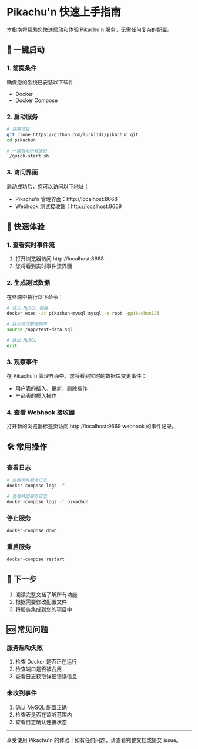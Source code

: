 # Pikachu'n 快速上手指南

本指南将帮助您快速启动和体验 Pikachu'n 服务，无需任何复杂的配置。

## 🚀 一键启动

### 1. 前提条件

确保您的系统已安装以下软件：
- Docker
- Docker Compose

### 2. 启动服务

```bash
# 克隆项目
git clone https://github.com/lucklidi/pikachun.git
cd pikachun

# 一键启动所有服务
./quick-start.sh
```

### 3. 访问界面

启动成功后，您可以访问以下地址：
- Pikachu'n 管理界面：http://localhost:8668
- Webhook 测试接收器：http://localhost:9669

## 🧪 快速体验

### 1. 查看实时事件流

1. 打开浏览器访问 http://localhost:8668
2. 您将看到实时事件流界面

### 2. 生成测试数据

在终端中执行以下命令：

```bash
# 进入 MySQL 容器
docker exec -it pikachun-mysql mysql -u root -ppikachun123

# 执行测试数据脚本
source /app/test-data.sql

# 退出 MySQL
exit
```

### 3. 观察事件

在 Pikachu'n 管理界面中，您将看到实时的数据库变更事件：
- 用户表的插入、更新、删除操作
- 产品表的插入操作

### 4. 查看 Webhook 接收器

打开新的浏览器标签页访问 http://localhost:9669 webhook 的事件记录。

## 🛠️ 常用操作

### 查看日志

```bash
# 查看所有服务日志
docker-compose logs -f

# 查看特定服务日志
docker-compose logs -f pikachun
```

### 停止服务

```bash
docker-compose down
```

### 重启服务

```bash
docker-compose restart
```

## 📝 下一步

1. 阅读完整文档了解所有功能
2. 根据需要修改配置文件
3. 将服务集成到您的项目中

## 🆘 常见问题

### 服务启动失败

1. 检查 Docker 是否正在运行
2. 检查端口是否被占用
3. 查看日志获取详细错误信息

### 未收到事件

1. 确认 MySQL 配置正确
2. 检查表是否在监听范围内
3. 查看日志确认连接状态

---

享受使用 Pikachu'n 的体验！如有任何问题，请查看完整文档或提交 issue。